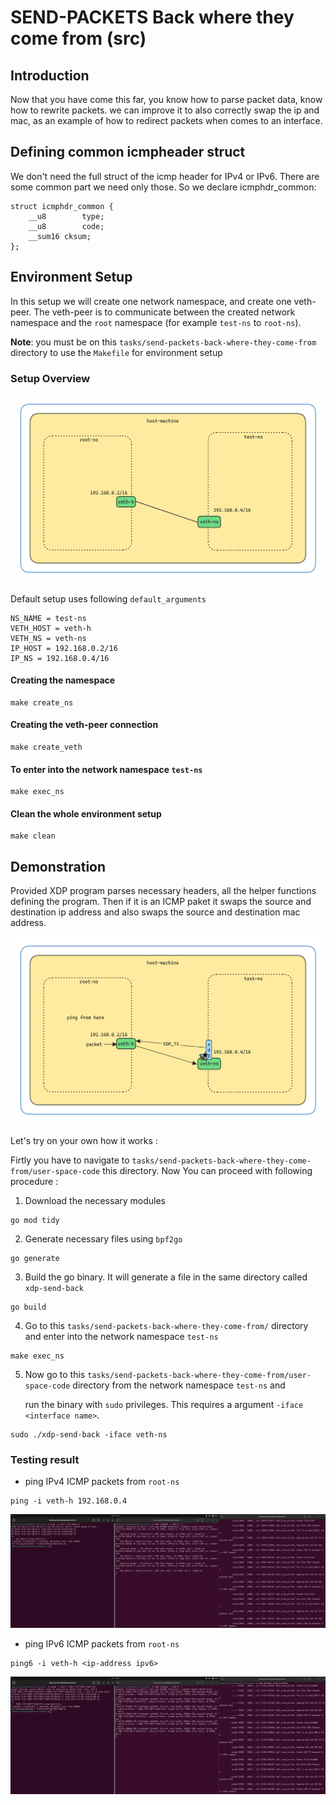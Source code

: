 # SEND-PACKETS Back where they come from (src)

## Introduction
Now that you have come this far, you know how to parse packet data, know how to rewrite packets. we can improve it to also correctly swap the ip and mac, as an example of how to redirect packets when comes to an interface.

## Defining common icmpheader struct 
We don't need the full struct of the icmp header for IPv4 or IPv6. There are some common part we need only those. So we declare icmphdr_common:
```
struct icmphdr_common {
	__u8		type;
	__u8		code;
	__sum16	cksum;
};
```

## Environment Setup
In this setup we will create one network namespace, and create one veth-peer. The veth-peer is to communicate between the created network namespace and the `root` namespace (for example `test-ns` to `root-ns`).


**Note**: you must be on this `tasks/send-packets-back-where-they-come-from` directory to use the `Makefile` for environment setup

### Setup Overview

![setup-overview](https://github.com/REZ-OAN/xdp-tutorials/blob/main/tasks/send-packets-back-where-they-come-from/images/setup.png)

Default setup uses following `default_arguments`
```
NS_NAME = test-ns
VETH_HOST = veth-h
VETH_NS = veth-ns
IP_HOST = 192.168.0.2/16
IP_NS = 192.168.0.4/16

```

#### Creating the namespace
```
make create_ns
```
#### Creating the veth-peer connection
```
make create_veth
```
#### To enter into the network namespace `test-ns`
```
make exec_ns
```
#### Clean the whole environment setup
```
make clean
```
## Demonstration 

Provided XDP program parses necessary headers, all the helper functions defining the program. Then if it is an ICMP paket it swaps the source and destination ip address and also swaps the source and destination mac address. 

![pacekt-flow](https://github.com/REZ-OAN/xdp-tutorials/blob/main/tasks/send-packets-back-where-they-come-from/images/packet-flow.png)

Let's try on your own how it works :

Firtly you have to navigate to `tasks/send-packets-back-where-they-come-from/user-space-code` this directory. Now You can proceed with following procedure :
1. Download the necessary modules
```
go mod tidy
```
2. Generate necessary files using `bpf2go`
```
go generate
```
3. Build the go binary. It will generate a file in the same directory called `xdp-send-back`
```
go build
```
4. Go to this `tasks/send-packets-back-where-they-come-from/` directory and  enter into the network namespace `test-ns`
```
make exec_ns
```
5. Now go to this `tasks/send-packets-back-where-they-come-from/user-space-code` directory from the network namespace `test-ns` and

   run the binary with `sudo` privileges. This requires a argument `-iface <interface name>`.
```
sudo ./xdp-send-back -iface veth-ns
```

### Testing result

- ping IPv4 ICMP packets from `root-ns`

```
ping -i veth-h 192.168.0.4
```
![pinging-ipv4-icmp](https://github.com/REZ-OAN/xdp-tutorials/blob/main/tasks/send-packets-back-where-they-come-from/images/ipv4-packet.png)

- ping IPv6 ICMP packets from `root-ns` 

```
ping6 -i veth-h <ip-address ipv6>
```

![pinging-ipv6-icmp](https://github.com/REZ-OAN/xdp-tutorials/blob/main/tasks/send-packets-back-where-they-come-from/images/ipv6-packet.png)